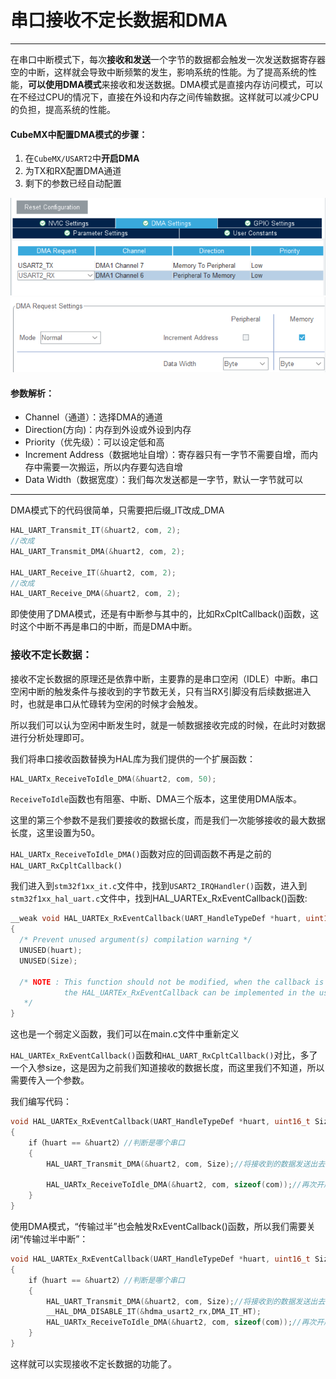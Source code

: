 # 串口接收不定长数据和DMA
***
在串口中断模式下，每次**接收和发送**一个字节的数据都会触发一次发送数据寄存器空的中断，这样就会导致中断频繁的发生，影响系统的性能。为了提高系统的性能，**可以使用DMA模式**来接收和发送数据。DMA模式是直接内存访问模式，可以在不经过CPU的情况下，直接在外设和内存之间传输数据。这样就可以减少CPU的负担，提高系统的性能。

#### CubeMX中配置DMA模式的步骤：
1. 在`CubeMX/USART2`中**开启DMA**
2. 为TX和RX配置DMA通道
3. 剩下的参数已经自动配置

![alt text](image-2.png)
![alt text](image-3.png)
#### 参数解析：
- Channel（通道）：选择DMA的通道
- Direction(方向)：内存到外设或外设到内存
- Priority（优先级）：可以设定低和高
- Increment Address（数据地址自增）：寄存器只有一字节不需要自增，而内存中需要一次搬运，所以内存要勾选自增
- Data Width（数据宽度）：我们每次发送都是一字节，默认一字节就可以
***
DMA模式下的代码很简单，只需要把后缀_IT改成_DMA
~~~C
HAL_UART_Transmit_IT(&huart2, com, 2);
//改成
HAL_UART_Transmit_DMA(&huart2, com, 2);

HAL_UART_Receive_IT(&huart2, com, 2);
//改成
HAL_UART_Receive_DMA(&huart2, com, 2);
~~~

即使使用了DMA模式，还是有中断参与其中的，比如RxCpltCallback()函数，这时这个中断不再是串口的中断，而是DMA中断。

### 接收不定长数据：
接收不定长数据的原理还是依靠中断，主要靠的是串口空闲（IDLE）中断。串口空闲中断的触发条件与接收到的字节数无关，只有当RX引脚没有后续数据进入时，也就是串口从忙碌转为空闲的时候才会触发。

所以我们可以认为空闲中断发生时，就是一帧数据接收完成的时候，在此时对数据进行分析处理即可。

我们将串口接收函数替换为HAL库为我们提供的一个扩展函数：
~~~C
HAL_UARTx_ReceiveToIdle_DMA(&huart2, com, 50);
~~~
`ReceiveToIdle`函数也有阻塞、中断、DMA三个版本，这里使用DMA版本。

这里的第三个参数不是我们要接收的数据长度，而是我们一次能够接收的最大数据长度，这里设置为50。

`HAL_UARTx_ReceiveToIdle_DMA()`函数对应的回调函数不再是之前的`HAL_UART_RxCpltCallback()`

我们进入到`stm32f1xx_it.c`文件中，找到`USART2_IRQHandler()`函数，进入到`stm32f1xx_hal_uart.c`文件中，找到HAL_UARTEx_RxEventCallback()函数:
~~~C
__weak void HAL_UARTEx_RxEventCallback(UART_HandleTypeDef *huart, uint16_t Size)
{
  /* Prevent unused argument(s) compilation warning */
  UNUSED(huart);
  UNUSED(Size);

  /* NOTE : This function should not be modified, when the callback is needed,
            the HAL_UARTEx_RxEventCallback can be implemented in the user file.
   */
}
~~~

这也是一个弱定义函数，我们可以在main.c文件中重新定义

`HAL_UARTEx_RxEventCallback()`函数和`HAL_UART_RxCpltCallback()`对比，多了一个入参size，这是因为之前我们知道接收的数据长度，而这里我们不知道，所以需要传入一个参数。

我们编写代码：
~~~C
void HAL_UARTEx_RxEventCallback(UART_HandleTypeDef *huart, uint16_t Size)
{
    if（huart == &huart2）//判断是哪个串口
    {   
        HAL_UART_Transmit_DMA(&huart2, com, Size);//将接收到的数据发送出去

        HAL_UARTx_ReceiveToIdle_DMA(&huart2, com, sizeof(com));//再次开启DMA接收
    }
}    
~~~
使用DMA模式，“传输过半”也会触发RxEventCallback()函数，所以我们需要关闭“传输过半中断”：
~~~C
void HAL_UARTEx_RxEventCallback(UART_HandleTypeDef *huart, uint16_t Size)
{
    if（huart == &huart2）//判断是哪个串口
    {   
        HAL_UART_Transmit_DMA(&huart2, com, Size);//将接收到的数据发送出去
        __HAL_DMA_DISABLE_IT(&hdma_usart2_rx,DMA_IT_HT);
        HAL_UARTx_ReceiveToIdle_DMA(&huart2, com, sizeof(com));//再次开启DMA接收
    }
}    
~~~
这样就可以实现接收不定长数据的功能了。